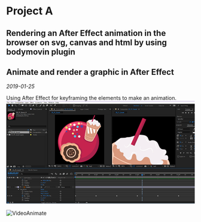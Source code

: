 # Project A 
## Rendering an After Effect animation in the browser on svg, canvas and html by using bodymovin plugin
## Animate and render a graphic in After Effect
*2019-01-25*

Using After Effect for keyframing the elements to make an animation.
![Animate](/images/W3-animate_render.jpg)

![VideoAnimate](https://vimeo.com/311836321)
